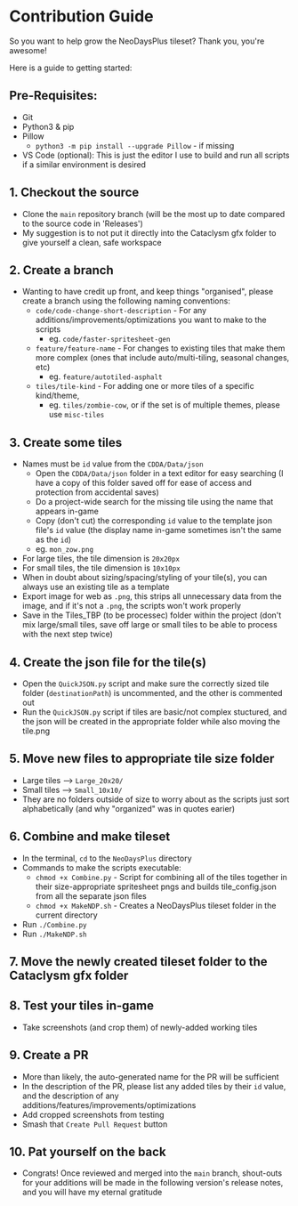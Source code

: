 # Contribution Guide
So you want to help grow the NeoDaysPlus tileset? Thank you, you're awesome! 

Here is a guide to getting started:

## Pre-Requisites:
- Git
- Python3 & pip
- Pillow
    - `python3 -m pip install --upgrade Pillow` - if missing
- VS Code (optional): This is just the editor I use to build and run all scripts if a similar environment is desired

## 1. Checkout the source
- Clone the `main` repository branch (will be the most up to date compared to the source code in 'Releases')
- My suggestion is to not put it directly into the Cataclysm gfx folder to give yourself a clean, safe workspace

## 2. Create a branch
- Wanting to have credit up front, and keep things "organised", please create a branch using the following naming conventions:
    - `code/code-change-short-description` - For any additions/improvements/optimizations you want to make to the scripts
        - eg. `code/faster-spritesheet-gen`
    - `feature/feature-name` - For changes to existing tiles that make them more complex (ones that include auto/multi-tiling, seasonal changes, etc)
        - eg. `feature/autotiled-asphalt`
    - `tiles/tile-kind` - For adding one or more tiles of a specific kind/theme, 
        - eg. `tiles/zombie-cow`, or if the set is of multiple themes, please use `misc-tiles`

## 3. Create some tiles
- Names must be `id` value from the `CDDA/Data/json`
    - Open the `CDDA/Data/json` folder in a text editor for easy searching (I have a copy of this folder saved off for ease of access and protection from accidental saves)
    - Do a project-wide search for the missing tile using the name that appears in-game
    - Copy (don't cut) the corresponding `id` value to the template json file's `id` value (the display name in-game sometimes isn't the same as the `id`)
    - eg. `mon_zow.png`
- For large tiles, the tile dimension is `20x20px`
- For small tiles, the tile dimension is `10x10px`
- When in doubt about sizing/spacing/styling of your tile(s), you can always use an existing tile as a template
- Export image for web as `.png`, this strips all unnecessary data from the image, and if it's not a `.png`, the scripts won't work properly
- Save in the Tiles_TBP (to be processec) folder within the project (don't mix large/small tiles, save off large or small tiles to be able to process with the next step twice)

## 4. Create the json file for the tile(s)
- Open the `QuickJSON.py` script and make sure the correctly sized tile folder (`destinationPath`) is uncommented, and the other is commented out
- Run the `QuickJSON.py` script if tiles are basic/not complex stuctured, and the json will be created in the appropriate folder while also moving the tile.png

## 5. Move new files to appropriate tile size folder
- Large tiles --> `Large_20x20/`
- Small tiles --> `Small_10x10/`
- They are no folders outside of size to worry about as the scripts just sort alphabetically (and why "organized" was in quotes earier)

## 6. Combine and make tileset
- In the terminal, `cd` to the `NeoDaysPlus` directory
- Commands to make the scripts executable:
    - `chmod +x Combine.py` - Script for combining all of the tiles together in their size-appropriate spritesheet pngs and builds tile_config.json from all the separate json files
    - `chmod +x MakeNDP.sh` - Creates a NeoDaysPlus tileset folder in the current directory
- Run `./Combine.py`
- Run `./MakeNDP.sh`

## 7. Move the newly created tileset folder to the Cataclysm gfx folder

## 8. Test your tiles in-game
- Take screenshots (and crop them) of newly-added working tiles

## 9. Create a PR
- More than likely, the auto-generated name for the PR will be sufficient
- In the description of the PR, please list any added tiles by their `id` value, and  the description of any additions/features/improvements/optimizations
- Add cropped screenshots from testing
- Smash that `Create Pull Request` button

## 10. Pat yourself on the back
- Congrats! Once reviewed and merged into the `main` branch, shout-outs for your additions will be made in the following version's release notes, and you will have my eternal gratitude
